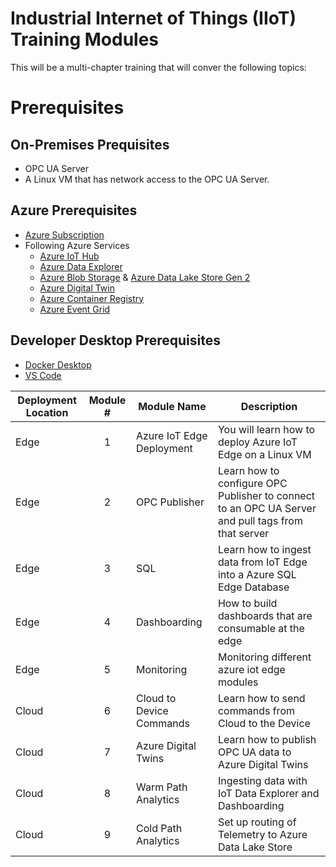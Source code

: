 # Industrial Internet of Things (IIoT) Training Modules

This will be a multi-chapter training that will conver the following topics:

# Prerequisites

## On-Premises Prequisites
- OPC UA Server
- A Linux VM that has network access to the OPC UA Server. 

## Azure Prerequisites
- [Azure Subscription](https://azure.microsoft.com/en-us/free/)
- Following Azure Services
  - [Azure IoT Hub](https://docs.microsoft.com/en-us/azure/iot-hub/)
  - [Azure Data Explorer](https://docs.microsoft.com/en-us/azure/data-explorer/)
  - [Azure Blob Storage](https://docs.microsoft.com/en-us/azure/storage/blobs/storage-blobs-introduction) & [Azure Data Lake Store Gen 2](https://docs.microsoft.com/en-us/azure/storage/blobs/data-lake-storage-introduction)
  - [Azure Digital Twin](https://docs.microsoft.com/en-us/azure/digital-twins/)
  - [Azure Container Registry](https://docs.microsoft.com/en-us/azure/container-registry/)
  - [Azure Event Grid](https://docs.microsoft.com/en-us/azure/event-grid/)


## Developer Desktop Prerequisites
- [Docker Desktop](https://www.docker.com/products/docker-desktop/)
- [VS Code](https://code.visualstudio.com/Download)

|Deployment Location|Module #|Module Name|Description|
|-------------------|:------:|-----------|-----------|
|Edge               |1       |Azure IoT Edge Deployment|You will learn how to deploy Azure IoT Edge on a Linux VM|
|Edge               |2       |OPC Publisher|Learn how to configure OPC Publisher to connect to an OPC UA Server and pull tags from that server|
|Edge               |3       |SQL|Learn how to ingest data from IoT Edge into a Azure SQL Edge Database|
|Edge               |4       |Dashboarding|How to build dashboards that are consumable at the edge|
|Edge               |5       |Monitoring|Monitoring different azure iot edge modules|
|Cloud              |6       |Cloud to Device Commands|Learn how to send commands from Cloud to the Device|
|Cloud              |7       |Azure Digital Twins|Learn how to publish OPC UA data to Azure Digital Twins|
|Cloud              |8       |Warm Path Analytics|Ingesting data with IoT Data Explorer and Dashboarding|
|Cloud              |9       |Cold Path Analytics|Set up routing of Telemetry to Azure Data Lake Store|

